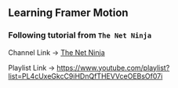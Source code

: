 
## Learning Framer Motion

### Following tutorial from `The Net Ninja`

Channel Link -> [The Net Ninja](https://www.youtube.com/@NetNinja)

Playlist Link -> https://www.youtube.com/playlist?list=PL4cUxeGkcC9iHDnQfTHEVVceOEBsOf07i